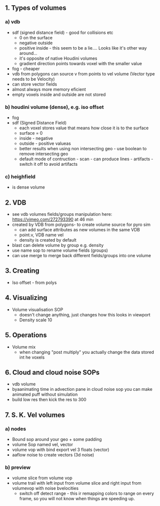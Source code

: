 ## 1. Types of volumes
### a) vdb
- sdf (signed distance field) - good for collisions etc
  - 0 on the surface
  - negative outside
  - positive inside - this seem to be a lie.... Looks like it's other way around...
  - it's opposite of native Houdini volumes
  - gradient direction points towards voxel with the smaller value
- fog - cheaper
- vdb from polygons can source v from points to vel volume (Vector type needs to be Velocity)
- can store vector fields
- almost always more memory eficient
- empty voxels inside and outside are not stored
### b) houdini volume (dense), e.g. iso offset
- fog
- sdf (Signed Distance Field)
  - each voxel stores value that means how close it is to the surface
  - surface = 0
  - inside - negative
  - outside - positive valueas
  - better results when using non intersecting geo - use boolean to remove intersecting geo
  - default mode of contruction - scan - can produce lines - artifacts - switch it off to avoid artifacts
### c) heighfield 
- is dense volume
## 2. VDB
- see vdb volumes fields/groups manipulation here: https://vimeo.com/272793390 at 46 min
- created by VDB from polygons- to create volume source for pyro sim
  - can add surface attributes as new volumes in the same VDB
  - point.v, VDB name vel
  - density is created by default
- blast can delete volume by group e.g. density
- use name sop to rename volume fields (groups)
- can use merge to merge back different fields/groups into one volume
## 3. Creating
- Iso offset - from polys
## 4. Visualizing
- Volume visualisation SOP
  - doesn't change anything, just changes how this looks in viewport
  - Density scale 10
## 5. Operations
- Volume mix
  - when changing "post multiply" you actually change the data stored int he voxels
## 6. Cloud and cloud noise SOPs
- vdb volume
- byaanimating time in advection pane in cloud noise sop you can make animated puff without simulation
- build low res then kick the res to 300
## 7. S. K. Vel volumes
### a) nodes
- Bound sop around your geo + some padding
- volume Sop named vel, vector
- volume vop with bind export vel 3 floats (vector)
- aaflow noise to create vectors (3d noise)
### b) preview
- volume slice from volume vop
- volume trail with left input from volume slice and right input from volumevop with noise bvelocities
  - switch off detect range - this ir remapping colors to range on every frame, so you will not know when things are speeding up.


  
  
  
